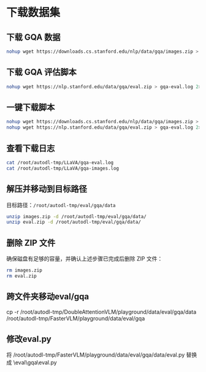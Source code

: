 # 下载数据集

## 下载 GQA 数据
```bash
nohup wget https://downloads.cs.stanford.edu/nlp/data/gqa/images.zip > gqa-images.log 2>&1 &
```

## 下载 GQA 评估脚本
```bash
nohup wget https://nlp.stanford.edu/data/gqa/eval.zip > gqa-eval.log 2>&1 &
```

## 一键下载脚本
```bash
nohup wget https://downloads.cs.stanford.edu/nlp/data/gqa/images.zip > gqa-images.log 2>&1 &
nohup wget https://nlp.stanford.edu/data/gqa/eval.zip > gqa-eval.log 2>&1 &
```

## 查看下载日志
```bash
cat /root/autodl-tmp/LLaVA/gqa-eval.log
cat /root/autodl-tmp/LLaVA/gqa-images.log
```

## 解压并移动到目标路径
目标路径：`/root/autodl-tmp/eval/gqa/data`

```bash
unzip images.zip -d /root/autodl-tmp/eval/gqa/data/
unzip eval.zip -d /root/autodl-tmp/eval/gqa/data/
```

## 删除 ZIP 文件
确保磁盘有足够的容量，并确认上述步骤已完成后删除 ZIP 文件：
```bash
rm images.zip
rm eval.zip
```


## 跨文件夹移动eval/gqa
cp -r /root/autodl-tmp/DoubleAttentionVLM/playground/data/eval/gqa/data /root/autodl-tmp/FasterVLM/playground/data/eval/gqa


## 修改eval.py

将
/root/autodl-tmp/FasterVLM/playground/data/eval/gqa/data/eval.py
替换成
\eval\gqa\eval.py